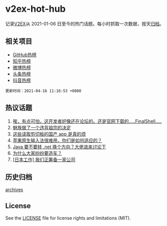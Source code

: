 # v2ex-hot-hub

 记录[V2EX](https://www.v2ex.com/)从 2021-01-06 日至今的热门话题。每小时抓取一次数据，按天[归档](archives)。
 
 ## 相关项目

- [GitHub热榜](https://github.com/snaildev/github-hot-hub)
- [知乎热榜](https://github.com/snaildev/zhihu-hot-hub)
- [微博热榜](https://github.com/snaildev/weibo-hot-hub)
- [头条热榜](https://github.com/snaildev/toutiao-hot-hub)
- [抖音热榜](https://github.com/snaildev/douyin-hot-hub)


 `更新时间：2021-04-16 11:16:53 +0800`

## 热议话题

1. [唉，有点可怕，这开发者好像还在论坛的。还是官网下载的.....FinalShell.....](https://www.v2ex.com/t/770866)
1. [魅族做了一个违背祖宗的决定](https://www.v2ex.com/t/770801)
1. [这些读取剪切板的国产 app 是真的烦](https://www.v2ex.com/t/770796)
1. [苹果原生输入法很难用，你们是如何适应的？](https://www.v2ex.com/t/771000)
1. [Java 要不要转 .net 换个方向？大佬进来讨论下](https://www.v2ex.com/t/770849)
1. [为什么大家纷纷要造车？](https://www.v2ex.com/t/770998)
1. [[日本工作] 我们正筹备一家公司](https://www.v2ex.com/t/770894)

## 历史归档

[archives](archives)

## License

See the [LICENSE](LICENSE) file for license rights and limitations (MIT).
